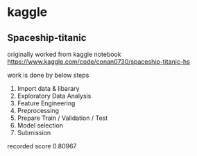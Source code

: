 # kaggle

## Spaceship-titanic

originally worked from kaggle notebook
https://www.kaggle.com/code/conan0730/spaceship-titanic-hs

work is done by below steps
1. Import data & libarary
2. Exploratory Data Analysis
3. Feature Engineering
4. Preprocessing
5. Prepare Train / Validation / Test
6. Model selection
7. Submission

recorded score 0.80967
